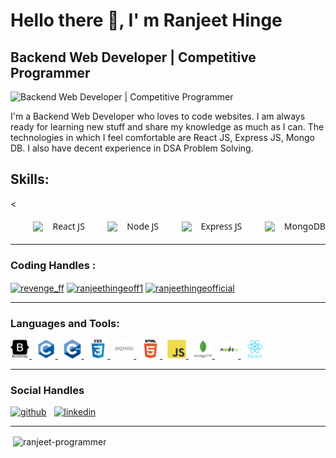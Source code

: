 # Hello there 👋, I' m Ranjeet  Hinge
## Backend Web Developer | Competitive Programmer 
![Backend Web Developer  | Competitive Programmer ](https://image.freepik.com/free-vector/hand-drawn-web-developers_23-2148819604.jpg)

I'm a Backend Web Developer who loves to code websites. I am always ready for learning new stuff and share my knowledge as much as I can.  The technologies in which I feel comfortable are React JS, Express JS, Mongo DB. I  also have decent experience in  DSA Problem Solving.

<h2>Skills:</h2>

<<ul style="list-style: none; padding: 0; display: flex; justify-content: space-between;">
  <li style="display: flex; align-items: center; font-family: 'Segoe UI', Tahoma, Geneva, Verdana, sans-serif;"><img src="https://img.icons8.com/color/48/000000/react-native.png" style="margin-right: 15px;"/><span>React JS</span></li>
  <li style="display: flex; align-items: center; font-family: 'Segoe UI', Tahoma, Geneva, Verdana, sans-serif;"><img src="https://img.icons8.com/color/48/000000/nodejs.png" style="margin-right: 15px;"/><span>Node JS</span></li>
  <li style="display: flex; align-items: center; font-family: 'Segoe UI', Tahoma, Geneva, Verdana, sans-serif;"><img src="https://img.icons8.com/color/48/000000/express.png" style="margin-right: 15px;"/><span>Express JS</span></li>
  <li style="display: flex; align-items: center; font-family: 'Segoe UI', Tahoma, Geneva, Verdana, sans-serif;"><img src="https://img.icons8.com/color/48/000000/mongodb.png" style="margin-right: 15px;"/><span>MongoDB</span></li>
</ul>


<hr> </hr>

<h3 align="left">Coding Handles :</h3>
<p align="left">
<a href="https://www.codechef.com/users/revenge_ff" target="blank"><img align="center" src="https://cdn.jsdelivr.net/npm/simple-icons@3.1.0/icons/codechef.svg" alt="revenge_ff" height="30" width="40" /></a>
<a href="https://www.hackerrank.com/ranjeethingeoff1" target="blank"><img align="center" src="https://raw.githubusercontent.com/rahuldkjain/github-profile-readme-generator/master/src/images/icons/Social/hackerrank.svg" alt="ranjeethingeoff1" height="30" width="40" /></a>
<a href="https://www.leetcode.com/ranjeethingeofficial" target="blank"><img align="center" src="https://raw.githubusercontent.com/rahuldkjain/github-profile-readme-generator/master/src/images/icons/Social/leet-code.svg" alt="ranjeethingeofficial" height="30" width="40" /></a>
</p>
<hr></hr>

<h3 align="left">Languages and Tools:</h3>
<p align="left"> <a href="https://getbootstrap.com" target="_blank" rel="noreferrer"> <img src="https://raw.githubusercontent.com/devicons/devicon/master/icons/bootstrap/bootstrap-plain-wordmark.svg" alt="bootstrap" width="30" height="30"/> </a>  &nbsp;  <a href="https://www.cprogramming.com/" target="_blank" rel="noreferrer"> <img src="https://raw.githubusercontent.com/devicons/devicon/master/icons/c/c-original.svg" alt="c" width="30" height="30"/> </a> &nbsp;  <a href="https://www.w3schools.com/cpp/" target="_blank" rel="noreferrer"> <img src="https://raw.githubusercontent.com/devicons/devicon/master/icons/cplusplus/cplusplus-original.svg" alt="cplusplus" width="30" height="30"/> </a> &nbsp;  <a href="https://www.w3schools.com/css/" target="_blank" rel="noreferrer"> <img src="https://raw.githubusercontent.com/devicons/devicon/master/icons/css3/css3-original-wordmark.svg" alt="css3" width="30" height="30"/> </a> &nbsp;  <a href="https://expressjs.com" target="_blank" rel="noreferrer"> <img src="https://raw.githubusercontent.com/devicons/devicon/master/icons/express/express-original-wordmark.svg" alt="express" width="30" height="30"/> </a> &nbsp;  <a href="https://www.w3.org/html/" target="_blank" rel="noreferrer"> <img src="https://raw.githubusercontent.com/devicons/devicon/master/icons/html5/html5-original-wordmark.svg" alt="html5" width="30" height="30"/> </a> &nbsp;  <a href="https://developer.mozilla.org/en-US/docs/Web/JavaScript" target="_blank" rel="noreferrer"> <img src="https://raw.githubusercontent.com/devicons/devicon/master/icons/javascript/javascript-original.svg" alt="javascript" width="30" height="30"/> </a> &nbsp;  <a href="https://www.mongodb.com/" target="_blank" rel="noreferrer"> <img src="https://raw.githubusercontent.com/devicons/devicon/master/icons/mongodb/mongodb-original-wordmark.svg" alt="mongodb" width="30" height="30"/> </a> &nbsp;  <a href="https://nodejs.org" target="_blank" rel="noreferrer"> <img src="https://raw.githubusercontent.com/devicons/devicon/master/icons/nodejs/nodejs-original-wordmark.svg" alt="nodejs" width="30" height="30"/> </a> &nbsp;  <a href="https://reactjs.org/" target="_blank" rel="noreferrer"> <img src="https://raw.githubusercontent.com/devicons/devicon/master/icons/react/react-original-wordmark.svg" alt="react" width="30" height="30"/> </a> </p>
<hr></hr>
<h3 align="left"> Social Handles </h3>

[<img src='https://cdn.jsdelivr.net/npm/simple-icons@3.0.1/icons/github.svg' alt='github' height='30'>](https://github.com/ranjeet-programmer)  &nbsp;       [<img src='https://cdn.jsdelivr.net/npm/simple-icons@3.0.1/icons/linkedin.svg' alt='linkedin' height='30'>](https://www.linkedin.com/in/ranjeet-hinge-7884b019b/)
<hr></hr>
<p>&nbsp;<img align="center" src="https://github-readme-stats.vercel.app/api?username=ranjeet-programmer&show_icons=true&locale=en" alt="ranjeet-programmer" /></p>
